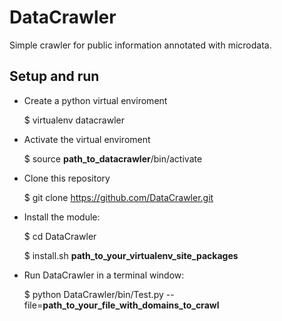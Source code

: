 DataCrawler
=========

Simple crawler for public information annotated with microdata.

Setup and run
------------
* Create a python virtual enviroment
    
    $ virtualenv datacrawler
    
* Activate the virtual enviroment
    
    $ source **path_to_datacrawler**/bin/activate

* Clone this repository

    $ git clone https://github.com/DataCrawler.git
    
* Install the module:

    $ cd DataCrawler
    
    $ install.sh **path_to_your_virtualenv_site_packages**

* Run DataCrawler in a terminal window:

    $ python DataCrawler/bin/Test.py --file=**path_to_your_file_with_domains_to_crawl**


